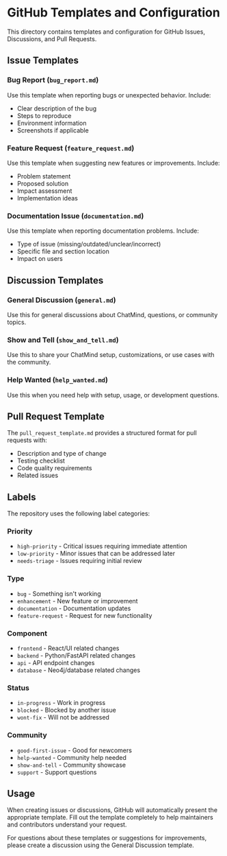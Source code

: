 # GitHub Templates and Configuration

This directory contains templates and configuration for GitHub Issues, Discussions, and Pull Requests.

## Issue Templates

### Bug Report (`bug_report.md`)
Use this template when reporting bugs or unexpected behavior. Include:
- Clear description of the bug
- Steps to reproduce
- Environment information
- Screenshots if applicable

### Feature Request (`feature_request.md`)
Use this template when suggesting new features or improvements. Include:
- Problem statement
- Proposed solution
- Impact assessment
- Implementation ideas

### Documentation Issue (`documentation.md`)
Use this template when reporting documentation problems. Include:
- Type of issue (missing/outdated/unclear/incorrect)
- Specific file and section location
- Impact on users

## Discussion Templates

### General Discussion (`general.md`)
Use this for general discussions about ChatMind, questions, or community topics.

### Show and Tell (`show_and_tell.md`)
Use this to share your ChatMind setup, customizations, or use cases with the community.

### Help Wanted (`help_wanted.md`)
Use this when you need help with setup, usage, or development questions.

## Pull Request Template

The `pull_request_template.md` provides a structured format for pull requests with:
- Description and type of change
- Testing checklist
- Code quality requirements
- Related issues

## Labels

The repository uses the following label categories:

### Priority
- `high-priority` - Critical issues requiring immediate attention
- `low-priority` - Minor issues that can be addressed later
- `needs-triage` - Issues requiring initial review

### Type
- `bug` - Something isn't working
- `enhancement` - New feature or improvement
- `documentation` - Documentation updates
- `feature-request` - Request for new functionality

### Component
- `frontend` - React/UI related changes
- `backend` - Python/FastAPI related changes
- `api` - API endpoint changes
- `database` - Neo4j/database related changes

### Status
- `in-progress` - Work in progress
- `blocked` - Blocked by another issue
- `wont-fix` - Will not be addressed

### Community
- `good-first-issue` - Good for newcomers
- `help-wanted` - Community help needed
- `show-and-tell` - Community showcase
- `support` - Support questions

## Usage

When creating issues or discussions, GitHub will automatically present the appropriate template. Fill out the template completely to help maintainers and contributors understand your request.

For questions about these templates or suggestions for improvements, please create a discussion using the General Discussion template. 